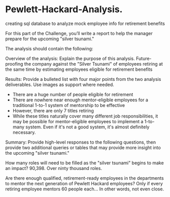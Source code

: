 # Pewlett-Hackard-Analysis.
creating sql database to analyze mock employee info for retirement benefits

For this part of the Challenge, you’ll write a report to help the manager prepare for the upcoming "silver tsunami."

The analysis should contain the following:

  Overview of the analysis: Explain the purpose of this analysis.
    Future-proofing the company against the "Silver Tsunami" of employees retiring at the same time by estimating employees eligible for retirement benefits
    
  Results: Provide a bulleted list with four major points from the two analysis deliverables. Use images as support where needed.
  - There are a huge number of people eligible for retirement
  - There are nowhere near enough mentor-eligible employees for a traditional 1-to-1 system of mentorship to be effective
  - However, there are only 7 titles retiring
  - While these titles naturally cover many different job responsibilities, it may be possible for mentor-eligible employees to implement a 1-to-many system. Even if it's not a good system, it's almost definitely necessary.
  
  Summary: Provide high-level responses to the following questions, then provide two additional queries or tables that may provide more insight into the upcoming "silver tsunami."
     
   How many roles will need to be filled as the "silver tsunami" begins to make an impact?
    90,398. Over ninty thousand roles.
    
   Are there enough qualified, retirement-ready employees in the departments to mentor the next generation of Pewlett Hackard employees?
    Only if every retiring employee mentors 60 people each... In other words, not even close.
